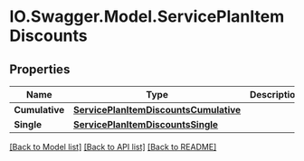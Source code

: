 # IO.Swagger.Model.ServicePlanItemDiscounts
## Properties

Name | Type | Description | Notes
------------ | ------------- | ------------- | -------------
**Cumulative** | [**ServicePlanItemDiscountsCumulative**](ServicePlanItemDiscountsCumulative.md) |  | [optional] 
**Single** | [**ServicePlanItemDiscountsSingle**](ServicePlanItemDiscountsSingle.md) |  | [optional] 

[[Back to Model list]](../README.md#documentation-for-models) [[Back to API list]](../README.md#documentation-for-api-endpoints) [[Back to README]](../README.md)

